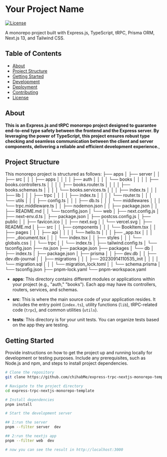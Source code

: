 
# Your Project Name

[![License](https://img.shields.io/badge/license-MIT-blue.svg)](LICENSE)

A monorepo project built with Express.js, TypeScript, tRPC, Prisma ORM, Next.js 13, and Tailwind CSS.

## Table of Contents

- [About](#about)
- [Project Structure](#project-structure)
- [Getting Started](#getting-started)
- [Development](#development)
- [Deployment](#deployment)
- [Contributing](#contributing)
- [License](#license)

## About

**This is an Express.js and tRPC monorepo project designed to guarantee end-to-end type safety between the frontend and the Express server. By leveraging the power of TypeScript, this project ensures robust type checking and seamless communication between the client and server components, delivering a reliable and efficient development experience.**,

## Project Structure

This monorepo project is structured as follows:
├── apps
│   ├── server
│   │   ├── src
│   │   │   ├── apps
│   │   │   │   ├── auth
│   │   │   │   └── books
│   │   │   │       ├── books.controllers.ts
│   │   │   │       ├── books.router.ts
│   │   │   │       ├── books.schemas.ts
│   │   │   │       └── books.services.ts
│   │   │   ├── index.ts
│   │   │   ├── lib
│   │   │   ├── trpc
│   │   │   │   ├── index.ts
│   │   │   │   └── router.ts
│   │   │   └── utils
│   │   │       ├── config.ts
│   │   │       ├── db.ts
│   │   │       └── middlewares
│   │   │           └── trpc.middleware.ts
│   │   ├── nodemon.json
│   │   ├── package.json
│   │   ├── README.md
│   │   └── tsconfig.json
│   └── web
│       ├── next.config.js
│       ├── next-env.d.ts
│       ├── package.json
│       ├── postcss.config.js
│       ├── public
│       │   ├── favicon.ico
│       │   ├── next.svg
│       │   └── vercel.svg
│       ├── README.md
│       ├── src
│       │   ├── components
│       │   │   └── BookItem.tsx
│       │   ├── pages
│       │   │   ├── api
│       │   │   │   └── hello.ts
│       │   │   ├── _app.tsx
│       │   │   ├── _document.tsx
│       │   │   └── index.tsx
│       │   ├── styles
│       │   │   └── globals.css
│       │   └── trpc
│       │       └── index.ts
│       ├── tailwind.config.ts
│       └── tsconfig.json
├── nx.json
├── package.json
├── packages
│   └── db
│       ├── index.ts
│       ├── package.json
│       ├── prisma
│       │   ├── dev.db
│       │   ├── dev.db-journal
│       │   ├── migrations
│       │   │   ├── 20230914110535_init
│       │   │   │   └── migration.sql
│       │   │   └── migration_lock.toml
│       │   └── schema.prisma
│       └── tsconfig.json
├── pnpm-lock.yaml
└── pnpm-workspace.yaml


- **apps**: This directory contains different modules or applications within your project (e.g., "auth," "books"). Each app may have its controllers, routers, services, and schemas.

- **src**: This is where the main source code of your application resides. It includes the entry point (`index.ts`), utility functions (`lib`), tRPC-related code (`trpc`), and common utilities (`utils`).

- **tests**: This directory is for your unit tests. You can organize tests based on the app they are testing.

## Getting Started

Provide instructions on how to get the project up and running locally for development or testing purposes. Include any prerequisites, such as Node.js and npm, and steps to install project dependencies.

```bash
# Clone the repository
git clone https://github.com/chihabMe/express-trpc-nextjs-monorepo-template

# Navigate to the project directory
cd express-trpc-nextjs-monorepo-template

# Install dependencies
pnpm install

# Start the development server

## 1:run the server 
pnpm --filter server  dev

## 2:run the nextjs app 
pnpm --filter web  dev

# now you can see the result in http://localhost:3000 


